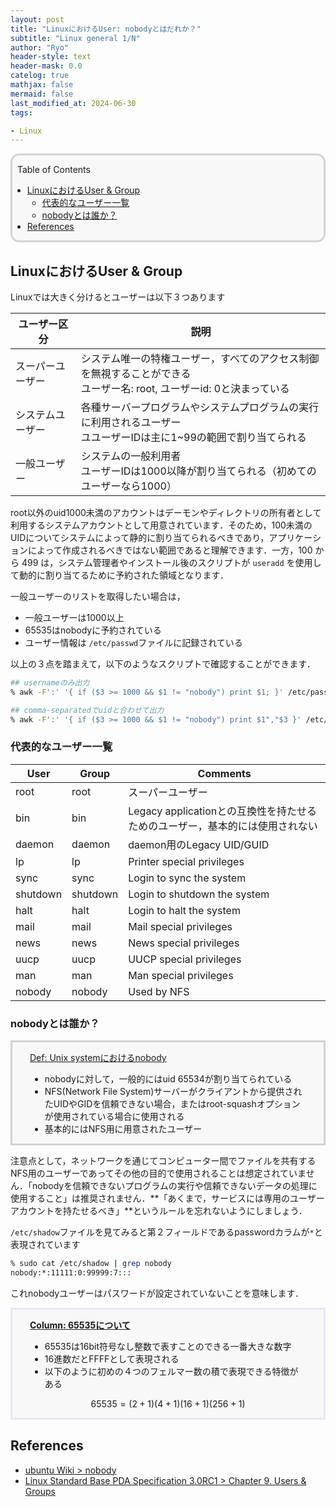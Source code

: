 ```yaml
---
layout: post
title: "LinuxにおけるUser: nobodyとはだれか？"
subtitle: "Linux general 1/N"
author: "Ryo"
header-style: text
header-mask: 0.0
catelog: true
mathjax: false
mermaid: false
last_modified_at: 2024-06-30
tags:

- Linux
---
```



<div style='border-radius: 1em; border-style:solid; border-color:#D3D3D3; background-color:#F8F8F8'>

<p class="h4">&nbsp;&nbsp;Table of Contents</p>

<!-- START doctoc generated TOC please keep comment here to allow auto update -->
<!-- DON'T EDIT THIS SECTION, INSTEAD RE-RUN doctoc TO UPDATE -->

- [LinuxにおけるUser & Group](#linux%E3%81%AB%E3%81%8A%E3%81%91%E3%82%8Buser--group)
  - [代表的なユーザー一覧](#%E4%BB%A3%E8%A1%A8%E7%9A%84%E3%81%AA%E3%83%A6%E3%83%BC%E3%82%B6%E3%83%BC%E4%B8%80%E8%A6%A7)
  - [nobodyとは誰か？](#nobody%E3%81%A8%E3%81%AF%E8%AA%B0%E3%81%8B)
- [References](#references)

<!-- END doctoc generated TOC please keep comment here to allow auto update -->


</div>

## LinuxにおけるUser & Group

Linuxでは大きく分けるとユーザーは以下３つあります

|ユーザー区分|説明|
|---|---|
|スーパーユーザー|システム唯一の特権ユーザー，すべてのアクセス制御を無視することができる<br>ユーザー名: root, ユーザーid: 0と決まっている|
|システムユーザー|各種サーバープログラムやシステムプログラムの実行に利用されるユーザー<br>ユユーザーIDは主に1~99の範囲で割り当てられる|
|一般ユーザー|システムの一般利用者<br>ユーザーIDは1000以降が割り当てられる（初めてのユーザーなら1000）|

root以外のuid1000未満のアカウントはデーモンやディレクトリの所有者として利用するシステムアカウントとして用意されています．そのため，100未満のUIDについてシステムによって静的に割り当てられるべきであり，アプリケーションによって作成されるべきではない範囲であると理解できます．一方，100 から 499 は，システム管理者やインストール後のスクリプトが `useradd` を使用して動的に割り当てるために予約された領域となります．

一般ユーザーのリストを取得したい場合は，

- 一般ユーザーは1000以上
- 65535はnobodyに予約されている
- ユーザー情報は `/etc/passwd`ファイルに記録されている

以上の３点を踏まえて，以下のようなスクリプトで確認することができます．

```zsh
## usernameのみ出力
% awk -F':' '{ if ($3 >= 1000 && $1 != "nobody") print $1; }' /etc/passwd

## comma-separatedでuidと合わせて出力
% awk -F':' '{ if ($3 >= 1000 && $1 != "nobody") print $1","$3 }' /etc/passwd
```


### 代表的なユーザー一覧

|User|Group|Comments|
|---|---|---|
|root|root|スーパーユーザー|
|bin|bin|Legacy applicationとの互換性を持たせるためのユーザー，基本的には使用されない|
|daemon|daemon|daemon用のLegacy UID/GUID|
|lp|lp|Printer special privileges|
|sync|sync|Login to sync the system|
|shutdown|shutdown|Login to shutdown the system|
|halt|halt|Login to halt the system|
|mail|mail|Mail special privileges|
|news|news|News special privileges|
|uucp|uucp|UUCP special privileges|
|man|man|Man special privileges|
|nobody|nobody|Used by NFS|

### nobodyとは誰か？

<div style='padding-left: 2em; padding-right: 2em; border-radius: 0em; border-style:solid; border-color:#D3D3D3; background-color:#F8F8F8'>
<p class="h4"><ins>Def: Unix systemにおけるnobody</ins></p>

- nobodyに対して，一般的にはuid 65534が割り当てられている
- NFS(Network File System)サーバーがクライアントから提供されたUIDやGIDを信頼できない場合，またはroot-squashオプションが使用されている場合に使用される
- 基本的にはNFS用に用意されたユーザー

</div>

注意点として，ネットワークを通じてコンピューター間でファイルを共有するNFS用のユーザーであってその他の目的で使用されることは想定されていません．「nobodyを信頼できないプログラムの実行や信頼できないデータの処理に使用すること」は推奨されません．**「あくまで，サービスには専用のユーザーアカウントを持たせるべき」**というルールを忘れないようにしましょう．

`/etc/shadow`ファイルを見てみると第２フィールドであるpasswordカラムが`*`と表現されています

```zsh
% sudo cat /etc/shadow | grep nobody
nobody:*:11111:0:99999:7:::
```

これnobodyユーザーはパスワードが設定されていないことを意味します．

<div style='padding-left: 2em; padding-right: 2em; border-radius: 0em; border-style:solid; border-color:#e6e6fa; background-color:#F8F8F8'>
<p class="h4"><ins><strong >Column: 65535について</strong></ins></p>

- 65535は16bit符号なし整数で表すことのできる一番大きな数字
- 16進数だとFFFFとして表現される
- 以下のように初めの４つのフェルマー数の積で表現できる特徴がある 

$$
65535 = (2 + 1)(4+1)(16+1)(256+1)
$$


</div>


References
----------
- [ubuntu Wiki > nobody](https://wiki.ubuntu.com/nobody)
- [Linux Standard Base PDA Specification 3.0RC1 > Chapter 9. Users & Groups](https://refspecs.linuxbase.org/LSB_3.0.0/LSB-PDA/LSB-PDA/usernames.html)